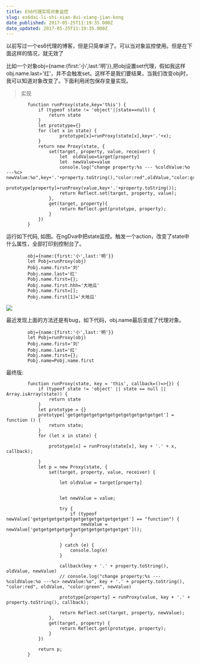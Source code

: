 ```yaml
---
title: ES6代理实现对象监控
slug: es6dai-li-shi-xian-dui-xiang-jian-kong
date_published: 2017-05-25T11:19:35.000Z
date_updated: 2017-05-25T11:19:35.000Z
---
```


以前写过一个es6代理的博客，但是只简单讲了。可以当对象监控使用。但是在下面这样的情况，就无效了

比如一个对象obj={name:{first:'小',last:'明'}},把obj设置set代理，假如我这样obj.name.last='红'，并不会触发set。这样不是我们要结果，当我们改变obj时，我可以知道对象改变了。下面利用闭包保存变量实现。

> 实现

            function runProxy(state,key='this') {
                if (typeof state != 'object'||state==null) {
                    return state
                }
                let prototype={}
                for (let x in state) {
                        prototype[x]=runProxy(state[x],key+'.'+x);
                }
                return new Proxy(state, {
                    set(target, property, value, receiver) {
                        let  oldValue=target[property]
                        let  newValue=value
                        console.log("change property:%s --- %coldValue:%o ---%c> newValue:%o",key+'.'+property.toString(),"color:red",oldValue,"color:green",newValue)
                        prototype[property]=runProxy(value,key+'.'+property.toString());
                        return Reflect.set(target, property, value);
                    },
                    get(target, property){
                        return Reflect.get(prototype, property);
                    }
                })
            }
    

运行如下代码, 如图。在ngDva中把state监控。触发一个action，改变了state中什么属性，全部打印到控制台了。

            obj={name:{first:'小',last:'明'}}
            let Pobj=runProxy(obj)
            Pobj.name.first='刘'
            Pobj.name.last='红'
            Pobj.name.first={};
            Pobj.name.first.hhh='大地瓜'
            Pobj.name.first=[];
            Pobj.name.first[1]='大地瓜'
    

![](/images/2017/05/QQ--20170523193406.png)

最近发现上面的方法还是有bug，如下代码，obj.name最后变成了代理对象。

            obj={name:{first:'小',last:'明'}}
            let Pobj=runProxy(obj)
            Pobj.name.first='刘'
            Pobj.name.last='红'
            Pobj.name.first={};
            Pobj.name=Pobj.name.first
    

最终版:

            function runProxy(state, key = 'this', callback=()=>{}) {
                if (typeof state != 'object' || state == null || Array.isArray(state)) {
                    return state
                }
                let prototype = {}
                prototype['getgetgetgetgetgetgetgetgetgetgetget'] = function () {
                    return state;
                }
                for (let x in state) {
    
                    prototype[x] = runProxy(state[x], key + '.' + x, callback);
    
                }
                let p = new Proxy(state, {
                    set(target, property, value, receiver) {
    
                        let oldValue = target[property]
    
    
                        let newValue = value;
    
                        try {
                            if (typeof newValue['getgetgetgetgetgetgetgetgetgetgetget'] == "function") {
                                newValue = newValue['getgetgetgetgetgetgetgetgetgetgetget']();
                            }
    
                        } catch (e) {
                            console.log(e)
                        }
    
                        callback(key + '.' + property.toString(), oldValue, newValue)
                        // console.log("change property:%s --- %coldValue:%o ---%c> newValue:%o", key + '.' + property.toString(), "color:red", oldValue, "color:green", newValue)
    
                        prototype[property] = runProxy(value, key + '.' + property.toString(), callback);
    
                        return Reflect.set(target, property, newValue);
                    },
                    get(target, property) {
                        return Reflect.get(prototype, property);
                    }
                })
    
                return p;
            }
    
